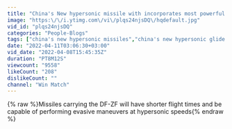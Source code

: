 ```yaml
---
title: "China's New hypersonic missile with incorporates most powerful DF-ZF hypersonic glide vehicle"
image: "https:\/\/i.ytimg.com\/vi\/plqs24njsDQ\/hqdefault.jpg"
vid_id: "plqs24njsDQ"
categories: "People-Blogs"
tags: ["china's new hypersonic missiles","china's new hypersonic glide vehicle","china's test hypersonic missiles"]
date: "2022-04-11T03:06:30+03:00"
vid_date: "2022-04-08T15:45:35Z"
duration: "PT8M12S"
viewcount: "9558"
likeCount: "208"
dislikeCount: ""
channel: "Win Match"
---
```

{% raw %}Missiles carrying the DF-ZF will have shorter flight times and be capable of performing evasive maneuvers at hypersonic speeds{% endraw %}
